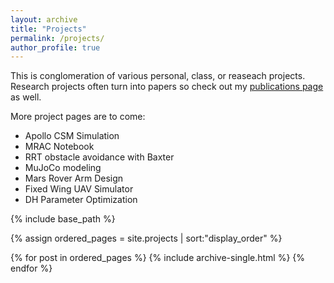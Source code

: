 ```yaml
---
layout: archive
title: "Projects"
permalink: /projects/
author_profile: true
---
```



This is conglomeration of various personal, class, or reaseach projects. Research projects often turn into papers so check out my [publications page](https://curtiscjohnson.github.io/publications/) as well.

More project pages are to come:

  * Apollo CSM Simulation
  * MRAC Notebook
  * RRT obstacle avoidance with Baxter
  * MuJoCo modeling
  * Mars Rover Arm Design
  * Fixed Wing UAV Simulator
  * DH Parameter Optimization

<!-- <nbsp> -->

{% include base_path %}

{% assign ordered_pages = site.projects | sort:"display_order" %}

{% for post in ordered_pages %}
  {% include archive-single.html %}
{% endfor %}
